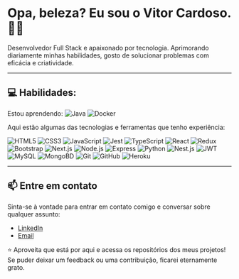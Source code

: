 # Opa, beleza? Eu sou o Vitor Cardoso. 👋👋

Desenvolvedor Full Stack e apaixonado por tecnologia. Aprimorando diariamente minhas habilidades, gosto de solucionar problemas com eficácia e criatividade.

---

## 💻 Habilidades:

Estou aprendendo: ![Java](https://img.shields.io/badge/-Java-333333?style=flat&logo=java) ![Docker](https://img.shields.io/badge/-Docker-333333?style=flat&logo=docker)

Aqui estão algumas das tecnologias e ferramentas que tenho experiência:

![HTML5](https://img.shields.io/badge/-HTML5-333333?style=flat&logo=html5)
![CSS3](https://img.shields.io/badge/-CSS3-333333?style=flat&logo=css3&logoColor=1572B6)
![JavaScript](https://img.shields.io/badge/-JavaScript-333333?style=flat&logo=javascript)
![Jest](https://img.shields.io/badge/-Jest-333333?style=flat&logo=jest&logoColor=f77a20)
![TypeScript](https://img.shields.io/badge/-TypeScript-333333?style=flat&logo=typescript&logoColor=1572B6)
![React](https://img.shields.io/badge/-React-333333?style=flat&logo=react&logoColor=00c8ff)
![Redux](https://img.shields.io/badge/-Redux-333333?style=flat&logo=redux&logoColor=ad3dfc)
![Bootstrap](https://img.shields.io/badge/-Bootstrap-333333?style=flat&logo=bootstrap&logoColor=ad3dfc)
![Next.js](https://img.shields.io/badge/-Next.js-333333?style=flat&logo=next.js&logoColor=D1D1D1)
![Node.js](https://img.shields.io/badge/-Node.js-333333?style=flat&logo=Node.js&logoColor=D1D1D1)
![Express](https://img.shields.io/badge/-Express-333333?style=flat&logo=express&logoColor=D1D1D1)
![Python](https://img.shields.io/badge/-Python-333333?style=flat&logo=python&logoColor=D1D1D1)
![Nest.js](https://img.shields.io/badge/-Nest.js-333333?style=flat)
![JWT](https://img.shields.io/badge/-JWT-333333?style=flat&logo=JSON+Web+Tokens)
![MySQL](https://img.shields.io/badge/-MySQL-333333?style=flat&logo=mysql&logoColor=00c8ff)
![MongoBD](https://img.shields.io/badge/-MongoDB-333333?style=flat&logo=mongodb&logoColor=4DB33D)
![Git](https://img.shields.io/badge/-Git-333333?style=flat&logo=git&logoColor=F1502F)
![GitHub](https://img.shields.io/badge/-Github-333333?style=flat&logo=github&logoColor=000000)
![Heroku](https://img.shields.io/badge/-Heroku-333333?style=flat&logo=heroku&logoColor=ad3dfc)

---

## 📫 Entre em contato

Sinta-se à vontade para entrar em contato comigo e conversar sobre qualquer assunto:

- [LinkedIn](https://www.linkedin.com/in/vitormcardoso/)
- [Email](mailto:vitor.mauricioc@outlook.com)

⭐ Aproveita que está por aqui e acessa os repositórios dos meus projetos! Se puder deixar um feedback ou uma contribuição, ficarei eternamente grato.
